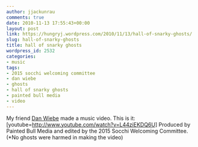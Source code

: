 ```yaml
---
author: jjackunrau
comments: true
date: 2010-11-13 17:55:43+00:00
layout: post
link: https://hungryj.wordpress.com/2010/11/13/hall-of-snarky-ghosts/
slug: hall-of-snarky-ghosts
title: hall of snarky ghosts
wordpress_id: 2532
categories:
- music
tags:
- 2015 socchi welcoming committee
- dan wiebe
- ghosts
- hall of snarky ghosts
- painted bull media
- video
---
```


My friend [Dan Wiebe](http://www.danwiebe.com/) made a music video. This is it:
[youtube=http://www.youtube.com/watch?v=L44ziEKDQ6U]
Produced by Painted Bull Media and edited by the 2015 Socchi Welcoming Committee. (*No ghosts were harmed in making the video)
